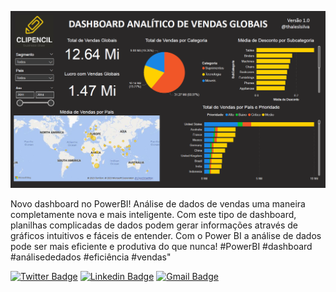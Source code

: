 ![Capa](https://github.com/Thaleslsilva/PowerBI-DataScience/blob/main/Vendas/Dashboard_Vendas.png)

Novo dashboard no PowerBI! Análise de dados de vendas uma maneira completamente nova e mais inteligente. Com este tipo de dashboard, planilhas complicadas de dados podem gerar informações através de gráficos intuitivos e fáceis de entender. Com o Power BI a análise de dados pode ser mais eficiente e produtiva do que nunca! #PowerBI #dashboard #análisededados #eficiência #vendas"

[![Twitter Badge](https://img.shields.io/badge/-@thaleslsilva-1ca0f1?style=flat-square&labelColor=1ca0f1&logo=twitter&logoColor=white&link=https://twitter.com/thaleslsilva)](https://twitter.com/thaleslsilva) [![Linkedin Badge](https://img.shields.io/badge/-Thales-blue?style=flat-square&logo=Linkedin&logoColor=white&link=https://www.linkedin.com/in/thales-lima-silva-77a99378/)](https://www.linkedin.com/in/thales-lima-silva-77a99378/) [![Gmail Badge](https://img.shields.io/badge/-medvet21@gmail.com-c14438?style=flat-square&logo=Gmail&logoColor=white&link=mailto:medvet21@gmail.com)](mailto:medvet21@gmail.com)
